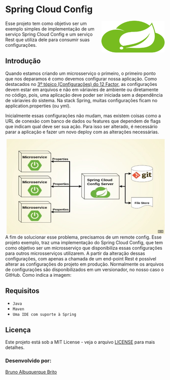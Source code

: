 # Spring Cloud Config

<img align="right" width="200" height="100" src="./icon-spring-cloud.svg">

Esse projeto tem como objetivo ser um exemplo simples de implementação de um serviço Spring Cloud Config e um serviço Rest que utiliza dele para consumir suas configurações.

## Introdução 

Quando estamos criando um microsserviço o primeiro, o primeiro ponto que nos deparamos é como devemos configurar nossa aplicação. Como destacados no [3º tópico (Configurações) do 12 Factor](https://12factor.net/pt_br/config), as configurações devem estar em arquivos e não em váriavies de ambiente ou diretamente no código, pois, uma aplicação deve poder ser iniciada sem a dependência de váriavies do sistema. Na stack Spring, muitas configurações ficam no application.properties (ou yml).

Inicialmente essas configurações não mudam, mas existem coisas como a URL de conexão com banco de dados ou features que dependem de flags que indicam qual deve ser sua ação. Para isso ser alterado, é necessário parar a aplicação e fazer um novo deploy com as alterações necessárias.


<img align="right" width="500" height="300" src="./example-spring-cloud.jpeg">
A fim de solucionar esse problema, precisamos de um remote config. Esse projeto exemplo, traz uma implementação do Spring Cloud Config, que tem como objetivo ser um microsserviço que disponibiliza essas configurações para outros microsserviços utilizarem.  A partir da alteração dessas configurações, com apenas a chamada de um end-point Rest é possível alterar as configurações do projeto em produção. Normalmente os arquivos de configurações são disponibilizados em um versionador, no nosso caso o GitHub. Como indica a imagem: 


## Requisitos
* `Java`
* `Maven`
* `Uma IDE com suporte à Spring`


## Licença

Este projeto está sob a MIT License - veja o arquivo [LICENSE](./LICENSE) para mais detalhes.

### Desenvolvido por: 
[Bruno Albuquerque Brito](https://www.linkedin.com/in/bruno-albuquerque-brito-07258590)